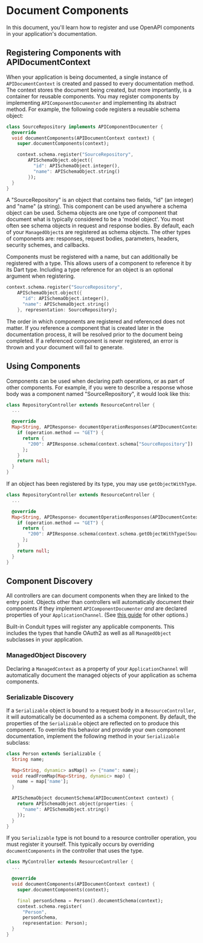 # Document Components

In this document, you'll learn how to register and use OpenAPI components in your application's documentation.

## Registering Components with APIDocumentContext

When your application is being documented, a single instance of `APIDocumentContext` is created and passed to every documentation method. The context stores the document being created, but more importantly, is a container for reusable components. You may register components by implementing `APIComponentDocumenter` and implementing its abstract method. For example, the following code registers a reusable schema object:

```dart
class SourceRepository implements APIComponentDocumenter {
  @override
  void documentComponents(APIDocumentContext context) {
    super.documentComponents(context);

    context.schema.register("SourceRepository",
        APISchemaObject.object({
          "id": APISchemaObject.integer(),
          "name": APISchemaObject.string()
        });          
  }
}
```

A "SourceRepository" is an object that contains two fields, "id" \(an integer\) and "name" \(a string\). This component can be used anywhere a schema object can be used. Schema objects are one type of component that document what is typically considered to be a 'model object'. You most often see schema objects in request and response bodies. By default, each of your `ManagedObject`s are registered as schema objects. The other types of components are: responses, request bodies, parameters, headers, security schemes, and callbacks.

Components must be registered with a name, but can additionally be registered with a type. This allows users of a component to reference it by its Dart type. Including a type reference for an object is an optional argument when registering.

```dart
context.schema.register("SourceRepository",
    APISchemaObject.object({
      "id": APISchemaObject.integer(),
      "name": APISchemaObject.string()
    }, representation: SourceRepository);
```

The order in which components are registered and referenced does not matter. If you reference a component that is created later in the documentation process, it will be resolved prior to the document being completed. If a referenced component is never registered, an error is thrown and your document will fail to generate.

## Using Components

Components can be used when declaring path operations, or as part of other components. For example, if you were to describe a response whose body was a component named "SourceRepository", it would look like this:

```dart
class RepositoryController extends ResourceController {
  ...

  @override
  Map<String, APIResponse> documentOperationResponses(APIDocumentContext context, Operation operation) {
    if (operation.method == "GET") {
      return {
        "200": APIResponse.schema(context.schema["SourceRepository"])
      };
    }
    return null;
  }  
}
```

If an object has been registered by its type, you may use `getObjectWithType`.

```dart
class RepositoryController extends ResourceController {
  ...

  @override
  Map<String, APIResponse> documentOperationResponses(APIDocumentContext context, Operation operation) {
    if (operation.method == "GET") {
      return {
        "200": APIResponse.schema(context.schema.getObjectWithType(SourceRepository))
      };
    }
    return null;
  }  
}
```

## Component Discovery

All controllers are can document components when they are linked to the entry point. Objects other than controllers will automatically document their components if they implement `APIComponentDocumenter` _and_ are declared properties of your `ApplicationChannel`. \(See [this guide](cli.md) for other options.\)

Built-in Conduit types will register any applicable components. This includes the types that handle OAuth2 as well as all `ManagedObject` subclasses in your application.

### ManagedObject Discovery

Declaring a `ManagedContext` as a property of your `ApplicationChannel` will automatically document the managed objects of your application as schema components.

### Serializable Discovery

If a `Serializable` object is bound to a request body in a `ResourceController`, it will automatically be documented as a schema component. By default, the properties of the `Serializable` object are reflected on to produce this component. To override this behavior and provide your own component documentation, implement the following method in your `Serializable` subclass:

```dart
class Person extends Serializable {
  String name;

  Map<String, dynamic> asMap() => {"name": name};
  void readFromMap(Map<String, dynamic> map) {
    name = map['name'];
  }

  APISchemaObject documentSchema(APIDocumentContext context) {
    return APISchemaObject.object(properties: {
      "name": APISchemaObject.string()
    });
  }
}
```

If you `Serializable` type is not bound to a resource controller operation, you must register it yourself. This typically occurs by overriding `documentComponents` in the controller that uses the type.

```dart
class MyController extends ResourceController {
  ...

  @override
  void documentComponents(APIDocumentContext context) {
    super.documentComponents(context);

    final personSchema = Person().documentSchema(context);
    context.schema.register(
      "Person",
      personSchema,
      representation: Person);          
  }
}
```

